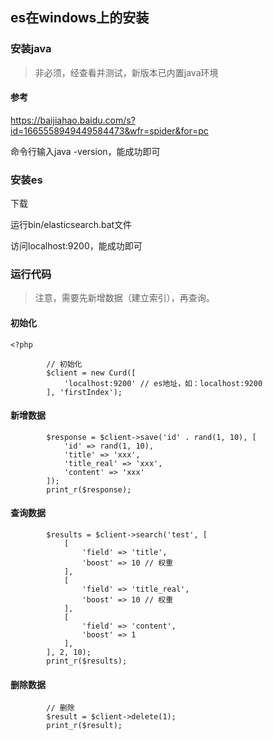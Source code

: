 

## es在windows上的安装

### 安装java

> 非必须，经查看并测试，新版本已内置java环境

#### 参考

https://baijiahao.baidu.com/s?id=1665558949449584473&wfr=spider&for=pc

命令行输入java -version，能成功即可



### 安装es

下载

运行bin/elasticsearch.bat文件

访问localhost:9200，能成功即可


### 运行代码

> 注意，需要先新增数据（建立索引），再查询。

#### 初始化

```
<?php

        // 初始化
        $client = new Curd([
            'localhost:9200' // es地址，如：localhost:9200
        ], 'firstIndex');
```


#### 新增数据

```
        $response = $client->save('id' . rand(1, 10), [
            'id' => rand(1, 10),
            'title' => 'xxx',
            'title_real' => 'xxx',
            'content' => 'xxx'
        ]);
        print_r($response);
```


#### 查询数据

```
        $results = $client->search('test', [
            [
                'field' => 'title',
                'boost' => 10 // 权重
            ],
            [
                'field' => 'title_real',
                'boost' => 10 // 权重
            ],
            [
                'field' => 'content',
                'boost' => 1
            ],
        ], 2, 10);
        print_r($results);
```


#### 删除数据

```
        // 删除
        $result = $client->delete(1);
        print_r($result);
```




